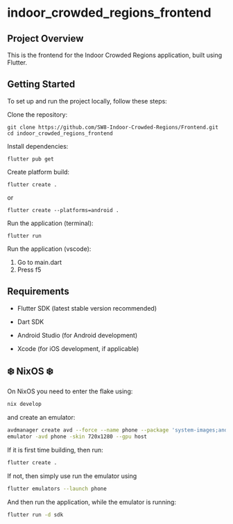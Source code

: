 # indoor_crowded_regions_frontend

## Project Overview
This is the frontend for the Indoor Crowded Regions application, built using Flutter.

## Getting Started

To set up and run the project locally, follow these steps:

Clone the repository:

```
git clone https://github.com/SW8-Indoor-Crowded-Regions/Frontend.git
cd indoor_crowded_regions_frontend
```

Install dependencies:

```
flutter pub get
```

Create platform build:
```
flutter create .
```
or
```
flutter create --platforms=android .
```


Run the application (terminal):
```
flutter run
```

Run the application (vscode):

1. Go to main.dart
2. Press f5


## Requirements
- Flutter SDK (latest stable version recommended)

- Dart SDK

- Android Studio (for Android development)

- Xcode (for iOS development, if applicable)

## ❄️ NixOS ❄️
On NixOS you need to enter the flake using: 
```nix
nix develop
```
and create an emulator:
```bash
avdmanager create avd --force --name phone --package 'system-images;android-32;google_apis;x86_64'
emulator -avd phone -skin 720x1280 --gpu host
```
If it is first time building, then run: 
```bash
flutter create .
```
If not, then simply use run the emulator using 
```bash
flutter emulators --launch phone
```
And then run the application, while the emulator is running:
```bash
flutter run -d sdk
```


